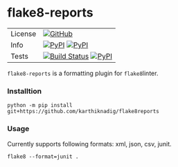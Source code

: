 # flake8-reports


|     |   |
|-----|---|
|License |[![GitHub](https://img.shields.io/badge/license-MIT-brightgreen.svg)](https://raw.githubusercontent.com/karthiknadig/flake8-reports/master/LICENSE)|
|Info |[![PyPI](https://img.shields.io/pypi/v/flake8reports.svg)](https://pypi.org/project/flake8-reports/) [![PyPI](https://img.shields.io/pypi/pyversions/flake8reports.svg)](https://pypi.org/project/flake8-reports/)|
|Tests|[![Build Status](https://dev.azure.com/c0d3r/flake8reports/_apis/build/status/flake8reports-CI?branchName=master)](https://dev.azure.com/c0d3r/flake8reports/_build/latest?definitionId=2&branchName=master) [![PyPI](https://img.shields.io/azure-devops/coverage/c0d3r/flake8reports/2.svg)](https://pypi.org/project/flake8-reports/)|

`flake8-reports` is a formatting plugin for `flake8`linter.

### Installtion
```console
python -m pip install git+https://github.com/karthiknadig/flake8reports
```

### Usage
Currently supports following formats: xml, json, csv, junit.
```console
flake8 --format=junit .
```
